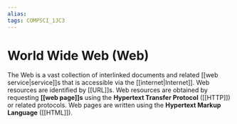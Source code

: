 ```yaml
---
alias:
tags: COMPSCI_1JC3
---
```

# World Wide Web (Web)
The Web is a vast collection of interlinked documents and related [[web service|service]]s that is accessible via the [[internet|Internet]]. Web resources are identified by [[URL]]s. Web resources are obtained by requesting **[[web page]]s** using the **Hypertext Transfer Protocol** ([[HTTP]]) or related protocols. Web pages are written using the **Hypertext Markup Language** ([[HTML]]).